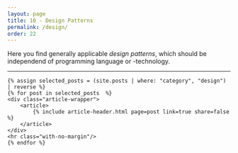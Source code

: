 ```yaml
---
layout: page
title: 10 - Design Patterns
permalink: /design/
order: 22
---
```


Here you find generally applicable _design patterns_, which should be independend
of programming language or -technology.

<div id="search-results">
    <hr id="first-hr" class="with-no-margin"/>


    {% assign selected_posts = (site.posts | where: "category", "design") | reverse %}
    {% for post in selected_posts  %}
    <div class="article-wrapper">
        <article>
            {% include article-header.html page=post link=true share=false %}
        </article>
    </div>
    <hr class="with-no-margin"/>
    {% endfor %}
</div>
